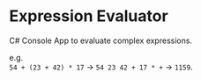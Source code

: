 # Expression Evaluator

C# Console App to evaluate complex expressions.

e.g.  
`54 + (23 + 42) * 17` -> `54 23 42 + 17 * +` -> `1159`.
